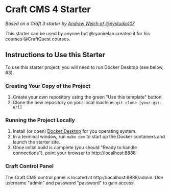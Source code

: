 # Craft CMS 4 Starter
_Based on a Craft 3 starter by [Andrew Welch of @nystudio107](https://nystudio107.com)_


This starter can be used by anyone but @ryanirelan created it for his courses @CraftQuest courses. 

## Instructions to Use this Starter

To use this starter project, you will need to run Docker Desktop (see below, #3). 

### Creating Your Copy of the Project

1. Create your own repository using the green "Use this template" button.
2. Clone the new repository on your local machine: `git clone [your-git-url]`

### Running the Project Locally

1. Install (or open) [Docker Desktop](https://www.docker.com/products/docker-desktop/) for you operating system.
2. In a terminal window, run `make dev` to start up the Docker containers and launch the starter site. 
3. Once initial build is complete (you should "Ready to handle connections"), point your browser to http://localhost:8888

### Craft Control Panel

The Craft CMS control panel is located at http://localhost:8888/admin. Use username "admin" and password "password" to gain access. 
